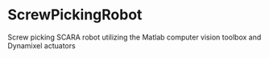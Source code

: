 # ScrewPickingRobot
Screw picking SCARA robot utilizing the Matlab computer vision toolbox and Dynamixel actuators
